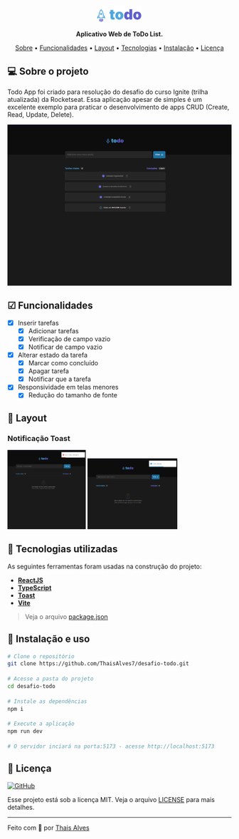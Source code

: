 <p align="center">
  <img width="20%" src="./src/assets/desafio-logo.svg" />
</p>

<p align="center">
    <strong>Aplicativo Web de ToDo List.</strong>
</p>

<p align="center">
 <a href="#-sobre-o-projeto">Sobre</a> •
 <a href="#-funcionalidades">Funcionalidades</a> • 
 <a href="#-layout">Layout</a> • 
 <a href="#-tecnologias-utilizadas">Tecnologias</a> • 
 <a href="#-instalação-e-uso">Instalação</a> • 
 <a href="#-licença">Licença</a>
</p>

## 💻 Sobre o projeto

Todo App foi criado para resolução do desafio do curso Ignite (trilha atualizada) da Rocketseat. Essa aplicação apesar de simples é um excelente exemplo para praticar o desenvolvimento de apps CRUD (Create, Read, Update, Delete).

<p align="center">
  <img src="./src/assets/todo-list.png">
</p>

## ☑ Funcionalidades

- [x] Inserir tarefas
  - [x] Adicionar tarefas
  - [x] Verificação de campo vazio
  - [x] Notificar de campo vazio
- [x] Alterar estado da tarefa
  - [x] Marcar como concluído
  - [x] Apagar tarefa
  - [x] Notificar que a tarefa
- [x] Responsividade em telas menores
  - [x] Redução do tamanho de fonte

## 🎨 Layout

### Notificação Toast

<p align="left"> 
  <img src="./src/assets/validate-input-empty.png" width="35%">
  <img src="./src/assets/validate-delete-task.png" width="40%">
</p>

## 🔨 Tecnologias utilizadas

As seguintes ferramentas foram usadas na construção do projeto:

- **[ReactJS](https://reactjs.org/)**
- **[TypeScript](https://www.typescriptlang.org/)**
- **[Toast](https://github.com/fkhadra/react-toastify)**
- **[Vite](https://vitejs.dev/)**

> Veja o arquivo [package.json](https://github.com/ThaisAlves7/desafio-todo/blob/main/package.json)

## 🚀 Instalação e uso

```bash
# Clone o repositório
git clone https://github.com/ThaisAlves7/desafio-todo.git

# Acesse a pasta do projeto
cd desafio-todo

# Instale as dependências
npm i

# Execute a aplicação
npm run dev

# O servidor inciará na porta:5173 - acesse http://localhost:5173
```

## 📝 Licença

<a href="https://opensource.org/licenses/MIT">
    <img alt="GitHub" src="https://img.shields.io/github/license/ThaisAlves7/desafio-todo">
</a>

Esse projeto está sob a licença MIT. Veja o arquivo [LICENSE](./LICENSE.md) para mais detalhes.

---

Feito com 💜 por [Thais Alves](https://github.com/ThaisAlves7)
